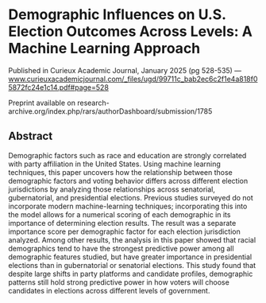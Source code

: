 # Demographic Influences on U.S. Election Outcomes Across Levels: A Machine Learning Approach

Published in Curieux Academic Journal, January 2025 (pg 528-535) — www.curieuxacademicjournal.com/_files/ugd/99711c_bab2ec6c2f1e4a818f05872fc24e1c14.pdf#page=528 

Preprint available on research-archive.org/index.php/rars/authorDashboard/submission/1785 

## Abstract

Demographic factors such as race and education are strongly correlated with party affiliation in the United States. Using machine learning techniques, this paper uncovers how the relationship between those demographic factors and voting behavior differs across different election jurisdictions by analyzing those relationships across senatorial, gubernatorial, and presidential elections. Previous studies surveyed do not incorporate modern machine-learning techniques; incorporating this into the model allows for a numerical scoring of each demographic in its importance of determining election results. The result was a separate importance score per demographic factor for each election jurisdiction analyzed. Among other results, the analysis in this paper showed that racial demographics tend to have the strongest predictive power among all demographic features studied, but have greater importance in presidential elections than in gubernatorial or senatorial elections. This study found that despite large shifts in party platforms and candidate profiles, demographic patterns still hold strong predictive power in how voters will choose candidates in elections across different levels of government.

